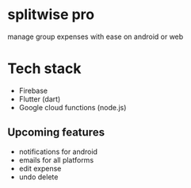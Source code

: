 # splitwise pro

manage group expenses with ease on android or web

# Tech stack

* Firebase
* Flutter (dart)
* Google cloud functions (node.js)

## Upcoming features

* notifications for android
* emails for all platforms
* edit expense
* undo delete
